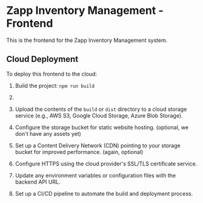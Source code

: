 # Zapp Inventory Management - Frontend

This is the frontend for the Zapp Inventory Management system.

## Cloud Deployment

To deploy this frontend to the cloud:

1. Build the project: `npm run build`
2. 
2. Upload the contents of the `build` or `dist` directory to a cloud storage service (e.g., AWS S3, Google Cloud Storage, Azure Blob Storage).

3. Configure the storage bucket for static website hosting. (optional, we don't have any assets yet)

4. Set up a Content Delivery Network (CDN) pointing to your storage bucket for improved performance. (again, optional)

5. Configure HTTPS using the cloud provider's SSL/TLS certificate service.

6. Update any environment variables or configuration files with the backend API URL.

7.  Set up a CI/CD pipeline to automate the build and deployment process.
